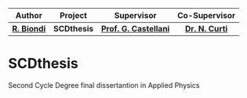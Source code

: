 | **Author**  | **Project** |  **Supervisor** | **Co-Supervisor** |
|:------------:|:-----------:|:-----------------:|:-----------:|
| [**R. Biondi**](https://github.com/RiccardoBiondi) | **SCDthesis**| [**Prof. G. Castellani**](https://www.unibo.it/sitoweb/gastone.castellani) |[**Dr. N. Curti**](https://github.com/Nico-Curti) |

# SCDthesis
Second Cycle Degree final dissertantion in Applied Physics

